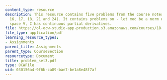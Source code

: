 ```yaml
---
content_type: resource
description: This resource contains five problems from the course notes (problems
  16, 17, 18, 21 and 24). It contains problems on - let mod be a norm on a vector
  space V, C has continuous partial derivatives.
file: https://ol-ocw-studio-app-production.s3.amazonaws.com/courses/18-155-differential-analysis-fall-2004/030156a49f6bca89bae7be1a8e48f7af_problem_set3.pdf
file_type: application/pdf
learning_resource_types:
- Assignments
parent_title: Assignments
parent_type: CourseSection
resourcetype: Document
title: problem_set3.pdf
type: OCWFile
uid: 030156a4-9f6b-ca89-bae7-be1a8e48f7af
---
```


